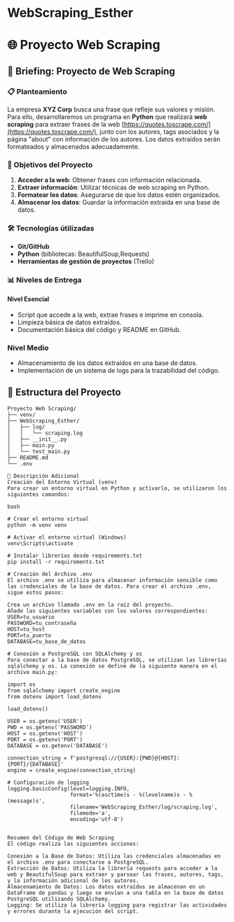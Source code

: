 # WebScraping_Esther
# 🌐 Proyecto Web Scraping

## 📝 Briefing: Proyecto de Web Scraping

### 📋 Planteamiento
La empresa **XYZ Corp** busca una frase que refleje sus valores y misión. Para ello, desarrollaremos un programa en **Python** que realizará **web scraping** para extraer frases de la web [https://quotes.toscrape.com/](https://quotes.toscrape.com/), junto con los autores, tags asociados y la página "about" con información de los autores. Los datos extraídos serán formateados y almacenados adecuadamente.

### 🎯 Objetivos del Proyecto
1. **Acceder a la web**: Obtener frases con información relacionada.
2. **Extraer información**: Utilizar técnicas de web scraping en Python.
3. **Formatear los datos**: Asegurarse de que los datos estén organizados.
4. **Almacenar los datos**: Guardar la información extraída en una base de datos.


### 🛠️ Tecnologías útilizadas
- **Git/GitHub**
- **Python** (bibliotecas: BeautifulSoup,Requests)
- **Herramientas de gestión de proyectos** (Trello)

### 📊 Niveles de Entrega

#### Nivel Esencial
- Script que accede a la web, extrae frases e imprime en consola.
- Limpieza básica de datos extraídos.
- Documentación básica del código y README en GitHub.

### Nivel Medio
- Almacenamiento de los datos extraídos en una base de datos.
- Implementación de un sistema de logs para la trazabilidad del código.

## 📂 Estructura del Proyecto

```plaintext
Proyecto Web Scraping/
├── venv/
├── WebScraping_Esther/
│   ├── log/
│   │   └── scraping.log
│   ├── __init__.py
│   ├── main.py
│   └── test_main.py
├── README.md
└── .env

🌟 Descripción Adicional
Creación del Entorno Virtual (venv)
Para crear un entorno virtual en Python y activarlo, se utilizaron los siguientes comandos:

bash

# Crear el entorno virtual
python -m venv venv

# Activar el entorno virtual (Windows)
venv\Scripts\activate

# Instalar librerías desde requirements.txt
pip install -r requirements.txt

# Creación del Archivo .env
El archivo .env se utiliza para almacenar información sensible como las credenciales de la base de datos. Para crear el archivo .env, sigue estos pasos:

Crea un archivo llamado .env en la raíz del proyecto.
Añade las siguientes variables con los valores correspondientes:
USER=tu_usuario
PASSWORD=tu_contraseña
HOST=tu_host
PORT=tu_puerto
DATABASE=tu_base_de_datos

# Conexión a PostgreSQL con SQLAlchemy y os
Para conectar a la base de datos PostgreSQL, se utilizan las librerías sqlalchemy y os. La conexión se define de la siguiente manera en el archivo main.py:

import os
from sqlalchemy import create_engine
from dotenv import load_dotenv

load_dotenv()

USER = os.getenv('USER')
PWD = os.getenv('PASSWORD')
HOST = os.getenv('HOST')
PORT = os.getenv('PORT')
DATABASE = os.getenv('DATABASE')

connection_string = f'postgresql://{USER}:{PWD}@{HOST}:{PORT}/{DATABASE}'
engine = create_engine(connection_string)

# Configuración de logging
logging.basicConfig(level=logging.INFO,
                    format='%(asctime)s - %(levelname)s - %(message)s',
                    filename='WebScraping_Esther/log/scraping.log',
                    filemode='a',
                    encoding='utf-8')


Resumen del Código de Web Scraping
El código realiza las siguientes acciones:

Conexión a la Base de Datos: Utiliza las credenciales almacenadas en el archivo .env para conectarse a PostgreSQL.
Extracción de Datos: Utiliza la librería requests para acceder a la web y BeautifulSoup para extraer y parsear las frases, autores, tags, y la información adicional de los autores.
Almacenamiento de Datos: Los datos extraídos se almacenan en un DataFrame de pandas y luego se envían a una tabla en la base de datos PostgreSQL utilizando SQLAlchemy.
Logging: Se utiliza la librería logging para registrar las actividades y errores durante la ejecución del script.











